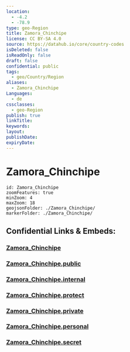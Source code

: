 ```yaml
---
location:
  - -4.2
  - -78.9
type: geo-Region
title: Zamora_Chinchipe
license: CC BY-SA 4.0
source: https://datahub.io/core/country-codes
isDeleted: false
isReadOnly: false
draft: false
confidential: public
tags:
  - geo/Country/Region
aliases:
  - Zamora_Chinchipe
Languages:
  - de
cssclasses:
  - geo-Region
publish: true
linkTitle:
keywords:
layout:
publishDate:
expiryDate:
---
```


# Zamora_Chinchipe

```leaflet
id: Zamora_Chinchipe
zoomFeatures: true 
minZoom: 4 
maxZoom: 18
geojsonFolder: ./Zamora_Chinchipe/
markerFolder: ./Zamora_Chinchipe/
```


## Confidential Links & Embeds: 

### [Zamora_Chinchipe](/_Standards/Earth/Continent/America~South/Ecuador/provinces~Equador/Zamora_Chinchipe.md) 

### [Zamora_Chinchipe.public](/_public/Earth/Continent/America~South/Ecuador/provinces~Equador/Zamora_Chinchipe.public.md) 

### [Zamora_Chinchipe.internal](/_internal/Earth/Continent/America~South/Ecuador/provinces~Equador/Zamora_Chinchipe.internal.md) 

### [Zamora_Chinchipe.protect](/_protect/Earth/Continent/America~South/Ecuador/provinces~Equador/Zamora_Chinchipe.protect.md) 

### [Zamora_Chinchipe.private](/_private/Earth/Continent/America~South/Ecuador/provinces~Equador/Zamora_Chinchipe.private.md) 

### [Zamora_Chinchipe.personal](/_personal/Earth/Continent/America~South/Ecuador/provinces~Equador/Zamora_Chinchipe.personal.md) 

### [Zamora_Chinchipe.secret](/_secret/Earth/Continent/America~South/Ecuador/provinces~Equador/Zamora_Chinchipe.secret.md)

